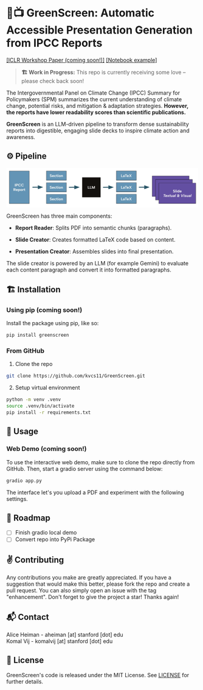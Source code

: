 # 🌿📺 GreenScreen: Automatic Accessible Presentation Generation from IPCC Reports

[[ICLR Workshop Paper (coming soon!)]]()
[[Notebook example]]()

> **🏗️ Work in Progress:** This repo is currently receiving some love – please check back soon!

The Intergovernmental Panel on Climate Change (IPCC) Summary for Policymakers (SPM) summarizes the current understanding of climate change, potential risks, and mitigation & adaptation strategies. **However, the reports have lower readability scores than scientific publications.**

**GreenScreen** is an LLM-driven pipeline to transform dense sustainability reports into digestible, engaging slide decks to inspire climate action and awareness.

## ⚙️ Pipeline

<div style="display: flex;">
	<img src="https://github.com/kvcs11/GreenScreen/blob/main/assets/pipeline.png"/>
</div>

GreenScreen has three main components: 

- **Report Reader**: Splits PDF into semantic chunks (paragraphs).

- **Slide Creator**: Creates formatted LaTeX code based on content.

- **Presentation Creator**: Assembles slides into final presentation.

The slide creator is powered by an LLM (for example Gemini) to evaluate each content paragraph and convert it into formatted paragraphs.

## 🏗️ Installation

### Using pip (coming soon!)

Install the package using pip, like so:

```bash
pip install greenscreen
```

### From GitHub

1. Clone the repo

```bash
git clone https://github.com/kvcs11/GreenScreen.git
```

2. Setup virtual environment

```bash
python -m venv .venv
source .venv/bin/activate
pip install -r requirements.txt
```

## 🍃 Usage

### Web Demo (coming soon!)

To use the interactive web demo, make sure to clone the repo directly from GitHub. Then, start a gradio server using the command below:

```bash
gradio app.py
```

The interface let's you upload a PDF and experiment with the following settings.

## 🔭 Roadmap

- [ ] Finish gradio local demo
- [ ] Convert repo into PyPi Package

## ✌️ Contributing

Any contributions you make are greatly appreciated. If you have a suggestion that would make this better, please fork the repo and create a pull request. You can also simply open an issue with the tag "enhancement". Don't forget to give the project a star! Thanks again!

## 📬 Contact

Alice Heiman - aheiman [at] stanford [dot] edu <br>
Komal Vij - komalvij [at] stanford [dot] edu

## 🔖 License

GreenScreen's code is released under the MIT License. See [LICENSE](https://github.com/kvcs11/GreenScreen/blob/main/LICENSE) for further details.
